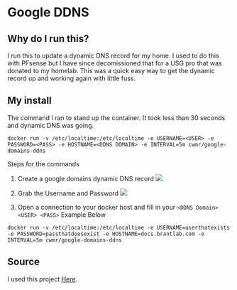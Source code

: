 # Google DDNS
## Why do I run this?
I run this to update a dynamic DNS record for my home. I used to do this with PFsense but I have since decomissioned that for a USG pro that was donated to my homelab. This was a quick easy way to get the dynamic record up and working again with little fuss.

## My install

The command I ran to stand up the container. It took less than 30 seconds and dynamic DNS was going.  
```
docker run -v /etc/localtime:/etc/localtime -e USERNAME=<USER> -e PASSWORD=<PASS> -e HOSTNAME=<DDNS DOMAIN> -e INTERVAL=5m cwmr/google-domains-ddns
```

Steps for the commands

1. Create a google domains dynamic DNS record
    ![](https://i.imgur.com/VBxsjBq.png)

2. Grab the Username and Password
    ![](https://i.imgur.com/6jvurfZ.png)

3. Open a connection to your docker host and fill in your `<DDNS Domain> <USER> <PASS>` Example Below
```
docker run -v /etc/localtime:/etc/localtime -e USERNAME=userthatexists -e PASSWORD=passthatdoesexist -e HOSTNAME=docs.brantlab.com -e INTERVAL=5m cwmr/google-domains-ddns
```

## Source
I used this project [Here](https://github.com/chadweimer/docker-google-domains-ddns).